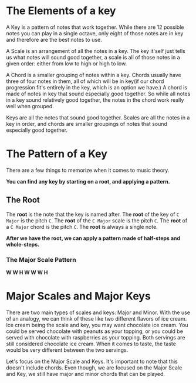 
The Elements of a key
====================

A Key is a pattern of notes that work together. While there are 12 possible notes you can play
in a single octave, only eight of those notes are in key and therefore are the best notes to use.

A Scale is an arrangement of all the notes in a key. The key it'self just tells us what notes will sound good together, a scale is all of those notes in a given order: either from low to high or high to low.

A Chord is a smaller grouping of notes within a key. Chords usually have three of four notes in them, all of which will be in key(if our chord progression fit's entirely in the key, which is an option we have.) A chord is made of notes in key that sound especially good together. So while all notes in a key sound relatively good together, the notes in the chord work really well when grouped.

Keys are all the notes that sound good together. Scales are all the notes in a key in order, and chords are smaller groupings of notes that sound especially good together.

The Pattern of a Key
====================

There are a few things to memorize when it comes to music theory.

__You can find any key by starting on a root, and applying a pattern.__

The Root
----------------------

The __root__ is the note that the key is named after. The __root__ of the key of `C Major` is the pitch `C`. The __root__ of the `C Major` scale is the pitch `C`. The __root__ of a `C Major` chord is the pitch `C`. The __root__ is always a single note.

__After we have the root, we can apply a pattern made of half-steps and whole-steps.__

### The Major Scale Pattern

__W W H W W W H__


Major Scales and Major Keys
====================

There are two main types of scales and keys: Major and Minor. With the use of an analogy, we can think of these like two different flavors of ice cream. Ice cream being the scale and key, you may want chocolate ice cream. You could be served chocolate with peanuts as your topping, or you could be served with chocolate with raspberries as your topping. Both servings are still considered chocolate ice cream. When it comes to taste, the taste would be very different between the two servings.

Let's focus on the Major Scale and Keys. It's important to note that this doesn't include chords. Even though, we are focused on the Major Scale and Key, we still have major and minor chords that can be played.


